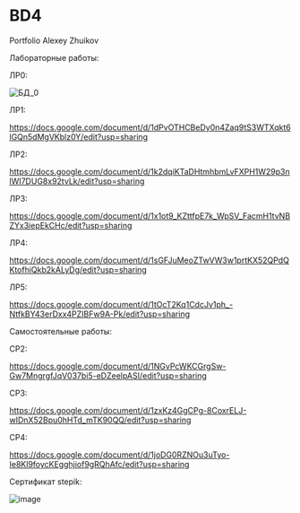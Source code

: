 # BD4
Portfolio Alexey Zhuikov

Лабораторные работы:

ЛР0:

![БД_0](https://github.com/Titza4/BD4/assets/125657914/8e60872d-8d98-4765-ab62-7e695b4565a2)

ЛР1:

https://docs.google.com/document/d/1dPvOTHCBeDy0n4Zaq9tS3WTXqkt6lGQn5dMgVKblz0Y/edit?usp=sharing

ЛР2:

https://docs.google.com/document/d/1k2dqiKTaDHtmhbmLvFXPH1W29p3nlWI7DUG8x92tvLk/edit?usp=sharing

ЛР3:

https://docs.google.com/document/d/1x1ot9_KZttfpE7k_WpSV_FacmH1tvNBZYx3iepEkCHc/edit?usp=sharing

ЛР4:

https://docs.google.com/document/d/1sGFJuMeoZTwVW3w1prtKX52QPdQKtofhiQkb2kALyDg/edit?usp=sharing

ЛР5:

https://docs.google.com/document/d/1tOcT2Kq1CdcJv1ph_-NtfkBY43erDxx4PZIBFw9A-Pk/edit?usp=sharing


Самостоятельные работы:

СР2:

https://docs.google.com/document/d/1NGvPcWKCGrgSw-Gw7MngrgfJqV037bi5-eDZeelpASI/edit?usp=sharing

СР3:

https://docs.google.com/document/d/1zxKz4GgCPg-8CoxrELJ-wIDnX52Bpu0hHTd_mTK90QQ/edit?usp=sharing

СР4:

https://docs.google.com/document/d/1joDG0RZNOu3uTyo-Ie8Kl9foycKEgghjiof9gRQhAfc/edit?usp=sharing


Сертификат stepik:

![image](https://github.com/Titza4/BD4/assets/125657914/c864e232-c416-4891-9fd1-653151fbc30e)

